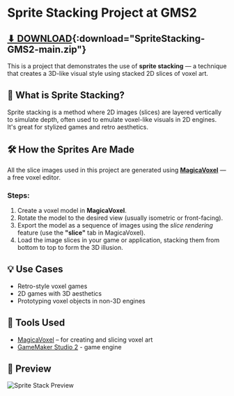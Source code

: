 # Sprite Stacking Project at GMS2

## [⬇ DOWNLOAD](https://github.com/stukzbr/SpriteStacking-GMS2/archive/refs/heads/main.zip){:download="SpriteStacking-GMS2-main.zip"}

This is a project that demonstrates the use of **sprite stacking** — a technique that creates a 3D-like visual style using stacked 2D slices of voxel art.

## 🧊 What is Sprite Stacking?

Sprite stacking is a method where 2D images (slices) are layered vertically to simulate depth, often used to emulate voxel-like visuals in 2D engines. It's great for stylized games and retro aesthetics.

## 🛠️ How the Sprites Are Made

All the slice images used in this project are generated using [**MagicaVoxel**](https://ephtracy.github.io/) — a free voxel editor.

### Steps:
1. Create a voxel model in **MagicaVoxel**.
2. Rotate the model to the desired view (usually isometric or front-facing).
3. Export the model as a sequence of images using the *slice rendering* feature (use the **"slice"** tab in MagicaVoxel).
4. Load the image slices in your game or application, stacking them from bottom to top to form the 3D illusion.

## 💡 Use Cases

- Retro-style voxel games
- 2D games with 3D aesthetics
- Prototyping voxel objects in non-3D engines

## 🧰 Tools Used

- [MagicaVoxel](https://ephtracy.github.io/) – for creating and slicing voxel art
- [GameMaker Studio 2](gamemaker.io/) - game engine

## 📸 Preview
![Sprite Stack Preview](2025-05-0419-49-13-ezgif.com-video-to-gif-converter.gif)
